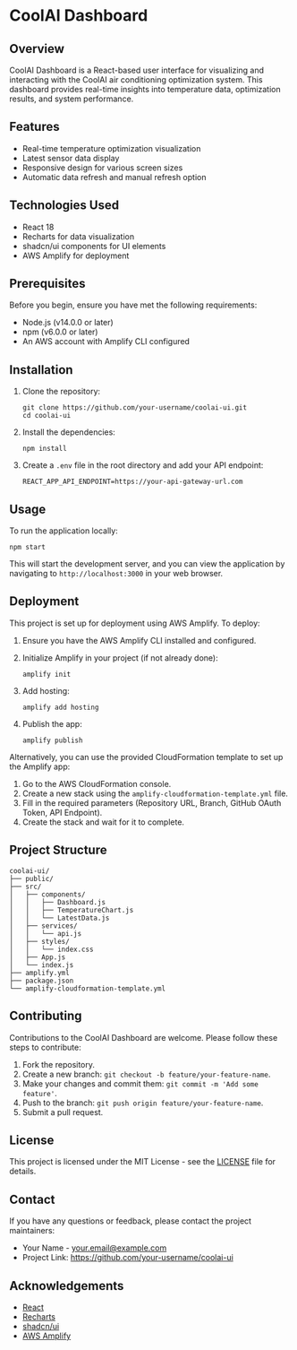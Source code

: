 # CoolAI Dashboard

## Overview

CoolAI Dashboard is a React-based user interface for visualizing and interacting with the CoolAI air conditioning optimization system. This dashboard provides real-time insights into temperature data, optimization results, and system performance.

## Features

- Real-time temperature optimization visualization
- Latest sensor data display
- Responsive design for various screen sizes
- Automatic data refresh and manual refresh option

## Technologies Used

- React 18
- Recharts for data visualization
- shadcn/ui components for UI elements
- AWS Amplify for deployment

## Prerequisites

Before you begin, ensure you have met the following requirements:

- Node.js (v14.0.0 or later)
- npm (v6.0.0 or later)
- An AWS account with Amplify CLI configured

## Installation

1. Clone the repository:
   ```
   git clone https://github.com/your-username/coolai-ui.git
   cd coolai-ui
   ```

2. Install the dependencies:
   ```
   npm install
   ```

3. Create a `.env` file in the root directory and add your API endpoint:
   ```
   REACT_APP_API_ENDPOINT=https://your-api-gateway-url.com
   ```

## Usage

To run the application locally:

```
npm start
```

This will start the development server, and you can view the application by navigating to `http://localhost:3000` in your web browser.

## Deployment

This project is set up for deployment using AWS Amplify. To deploy:

1. Ensure you have the AWS Amplify CLI installed and configured.

2. Initialize Amplify in your project (if not already done):
   ```
   amplify init
   ```

3. Add hosting:
   ```
   amplify add hosting
   ```

4. Publish the app:
   ```
   amplify publish
   ```

Alternatively, you can use the provided CloudFormation template to set up the Amplify app:

1. Go to the AWS CloudFormation console.
2. Create a new stack using the `amplify-cloudformation-template.yml` file.
3. Fill in the required parameters (Repository URL, Branch, GitHub OAuth Token, API Endpoint).
4. Create the stack and wait for it to complete.

## Project Structure

```
coolai-ui/
├── public/
├── src/
│   ├── components/
│   │   ├── Dashboard.js
│   │   ├── TemperatureChart.js
│   │   └── LatestData.js
│   ├── services/
│   │   └── api.js
│   ├── styles/
│   │   └── index.css
│   ├── App.js
│   └── index.js
├── amplify.yml
├── package.json
└── amplify-cloudformation-template.yml
```

## Contributing

Contributions to the CoolAI Dashboard are welcome. Please follow these steps to contribute:

1. Fork the repository.
2. Create a new branch: `git checkout -b feature/your-feature-name`.
3. Make your changes and commit them: `git commit -m 'Add some feature'`.
4. Push to the branch: `git push origin feature/your-feature-name`.
5. Submit a pull request.

## License

This project is licensed under the MIT License - see the [LICENSE](LICENSE) file for details.

## Contact

If you have any questions or feedback, please contact the project maintainers:

- Your Name - your.email@example.com
- Project Link: https://github.com/your-username/coolai-ui

## Acknowledgements

- [React](https://reactjs.org/)
- [Recharts](https://recharts.org/)
- [shadcn/ui](https://ui.shadcn.com/)
- [AWS Amplify](https://aws.amazon.com/amplify/)
